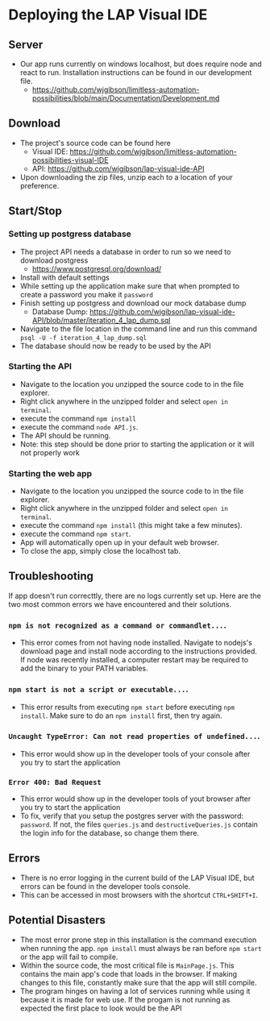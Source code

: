 # Deploying the LAP Visual IDE

## Server
- Our app runs currently on windows localhost, but does require node and react to run. Installation instructions can be found in our development file.
  - https://github.com/wjgibson/limitless-automation-possibilities/blob/main/Documentation/Development.md

## Download
- The project's source code can be found here
  - Visual IDE: https://github.com/wjgibson/limitless-automation-possibilities-visual-IDE
  - API: https://github.com/wjgibson/lap-visual-ide-API
- Upon downloading the zip files, unzip each to a location of your preference.

## Start/Stop

### Setting up postgress database

- The project API needs a database in order to run so we need to download postgress
  - https://www.postgresql.org/download/
- Install with default settings
- While setting up the application make sure that when prompted to create a password you make it `password`
- Finish setting up postgress and download our mock database dump
  - Database Dump: https://github.com/wjgibson/lap-visual-ide-API/blob/master/iteration_4_lap_dump.sql
- Navigate to the file location in the command line and run this command `psql -U -f iteration_4_lap_dump.sql`
- The database should now be ready to be used by the API

### Starting the API

- Navigate to the location you unzipped the source code to in the file explorer.
- Right click anywhere in the unzipped folder and select `open in terminal`.
- execute the command `npm install`
- execute the command `node API.js`.
- The API should be running.
- Note: this step should be done prior to starting the application or it will not properly work

### Starting the web app

- Navigate to the location you unzipped the source code to in the file explorer.
- Right click anywhere in the unzipped folder and select `open in terminal`.
- execute the command `npm install` (this might take a few minutes).
- execute the command `npm start`.
- App will automatically open up in your default web browser.
- To close the app, simply close the localhost tab.

## Troubleshooting
If app doesn't run correcttly, there are no logs currently set up. Here are the two most common errors we have encountered and their solutions.
### `npm is not recognized as a command or commandlet...`.
- This error comes from not having node installed. Navigate to nodejs's download page and install node according to the instructions provided. If node was recently installed, a computer restart may be required to add the binary to your PATH variables.
### `npm start is not a script or executable...`.
- This error results from executing `npm start` before executing `npm install`. Make sure to do an `npm install` first, then try again.
### `Uncaught TypeError: Can not read properties of undefined...`.
- This error would show up in the developer tools of your console after you try to start the application
### `Error 400: Bad Request`
- This error would show up in the developer tools of yout browser after you try to start the application
- To fix, verify that you setup the postgres server with the password: `password`. If not, the files `queries.js` and `destructiveQueries.js` contain the login info for the database, so change them there.

## Errors
- There is no error logging in the current build of the LAP Visual IDE, but errors can be found in the developer tools console.
- This can be accessed in most browsers with the shortcut `CTRL+SHIFT+I`.

## Potential Disasters
- The most error prone step in this installation is the command execution when running the app. `npm install` must always be ran before `npm start` or the app will fail to compile.
- Within the source code, the most critical file is `MainPage.js`. This contains the main app's code that loads in the browser. If making changes to this file, constantly make sure that the app will still compile.
- The program hinges on having a lot of services running while using it because it is made for web use. If the progam is not running as expected the first place to look would be the API
